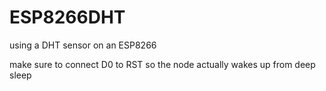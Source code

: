 ESP8266DHT
==========

using a DHT sensor on an ESP8266

make sure to connect D0 to RST so the node actually wakes up from deep sleep
